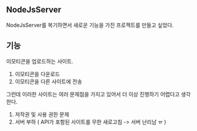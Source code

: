 ## NodeJsServer

NodeJsServer를 복기하면서
새로운 기능을 가진 프로젝트를 만들고 싶었다.

## 기능
이모티콘을 업로드하는 사이트.

1) 이모티콘을 다운로드
2) 이모티콘을 다른 사이트에 전송

그런데 이러한 사이트는 여러 문제점을 가지고 있어서 더 이상 진행하기 어렵다고 생각한다.

1) 저작권 및 사용 권한 문제
2) 서버 부하 ( API가 포함된 사이트를 무한 새로고침 -> 서버 난리남 ㅠ )
